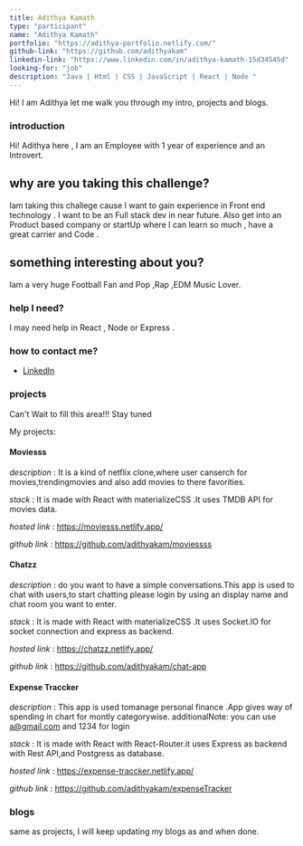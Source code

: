 ```yaml
---
title: Adithya Kamath
type: "participant"
name: "Adithya Kamath"
portfolio: "https://adithya-portfolio.netlify.com/"
github-link: "https://github.com/adithyakam"
linkedin-link: "https://www.linkedin.com/in/adithya-kamath-15d34545d"
looking-for: "job"
description: "Java | Html | CSS | JavaScript | React | Node "
---
```


Hi! I am Adithya let me walk you through my intro, projects and blogs.

### introduction

Hi! Adithya here , I am an Employee with 1 year of experience and an Introvert.

## why are you taking this challenge?

Iam taking this challege cause I want to gain experience in Front end technology . I want to be an Full stack dev in near future.
Also get into an Product based company or startUp where I can learn so much , have a great carrier and Code .

## something interesting about you?

Iam a very huge Football Fan and Pop ,Rap ,EDM Music Lover.

### help I need?

I may need help in React , Node or Express .

### how to contact me?

- [LinkedIn](https://www.linkedin.com/in/adithya-kamath-15d34545d)

### projects

Can't Wait to fill this area!!! Stay tuned

My projects:

#### Moviesss

_description_ : It is a kind of netflix clone,where user canserch for movies,trendingmovies and also add movies to there favorities.

_stack_ : It is made with React with materializeCSS .It uses TMDB API for movies data.

_hosted link_ : https://moviesss.netlify.app/

_github link_ : https://github.com/adithyakam/moviessss

#### Chatzz

_description_ : do you want to have a simple conversations.This app is used to chat with users,to start chatting please login by using an display name and chat room you want to enter.

_stack_ : It is made with React with materializeCSS .It uses Socket.IO for socket connection and express as backend.

_hosted link_ : https://chatzz.netlify.app/

_github link_ : https://github.com/adithyakam/chat-app

#### Expense Traccker

_description_ : This app is used tomanage personal finance .App gives way of spending in chart for montly categorywise.
additionalNote: you can use a@gmail.com and 1234 for login

_stack_ : It is made with React with React-Router.it uses Express as backend with Rest API,and Postgress as database.

_hosted link_ : https://expense-traccker.netlify.app/

_github link_ : https://github.com/adithyakam/expenseTracker

### blogs

same as projects, I will keep updating my blogs as and when done.

<!-- #### why I liked GraphQL over REST?

_description_ I will write something really nice here so that you feel like reading my blog.

_link_ https://dev.to/some-imaginary-link -->

